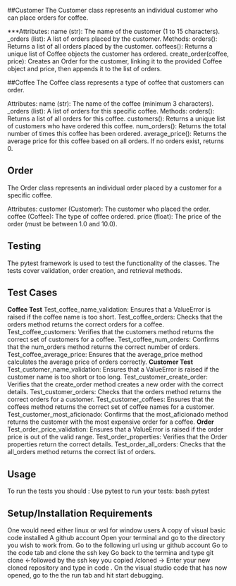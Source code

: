 ##Customer
The Customer class represents an individual customer who can place orders for coffee.

***Attributes:
name (str): The name of the customer (1 to 15 characters).
_orders (list): A list of orders placed by the customer.
Methods:
orders(): Returns a list of all orders placed by the customer.
coffees(): Returns a unique list of Coffee objects the customer has ordered.
create_order(coffee, price): Creates an Order for the customer, linking it to the provided Coffee object and price, then appends it to the list of orders.

##Coffee
The Coffee class represents a type of coffee that customers can order.

Attributes:
name (str): The name of the coffee (minimum 3 characters).
_orders (list): A list of orders for this specific coffee.
Methods:
orders(): Returns a list of all orders for this coffee.
customers(): Returns a unique list of customers who have ordered this coffee.
num_orders(): Returns the total number of times this coffee has been ordered.
average_price(): Returns the average price for this coffee based on all orders. If no orders exist, returns 0.

## Order
The Order class represents an individual order placed by a customer for a specific coffee.

Attributes:
customer (Customer): The customer who placed the order.
coffee (Coffee): The type of coffee ordered.
price (float): The price of the order (must be between 1.0 and 10.0).

## Testing
The pytest framework is used to test the functionality of the classes. The tests cover validation, order creation, and retrieval methods.

## Test Cases

**Coffee Test**
Test_coffee_name_validation: Ensures that a ValueError is raised if the coffee name is too short.
Test_coffee_orders: Checks that the orders method returns the correct orders for a coffee.
Test_coffee_customers: Verifies that the customers method returns the correct set of customers for a coffee.
Test_coffee_num_orders: Confirms that the num_orders method returns the correct number of orders.
Test_coffee_average_price: Ensures that the average_price method calculates the average price of orders correctly.
**Customer Test**
Test_customer_name_validation: Ensures that a ValueError is raised if the customer name is too short or too long.
Test_customer_create_order: Verifies that the create_order method creates a new order with the correct details.
Test_customer_orders: Checks that the orders method returns the correct orders for a customer.
Test_customer_coffees: Ensures that the coffees method returns the correct set of coffee names for a customer.
Test_customer_most_aficionado: Confirms that the most_aficionado method returns the customer with the most expensive order for a coffee.
**Order**
Test_order_price_validation: Ensures that a ValueError is raised if the order price is out of the valid range.
Test_order_properties: Verifies that the Order properties return the correct details.
Test_order_all_orders: Checks that the all_orders method returns the correct list of orders.

## Usage
To run the tests you should : Use pytest to run your tests: bash pytest 

## Setup/Installation Requirements
One would need either linux or wsl for window users
A copy of visual basic code installed
A github account
Open your terminal and go to the directory you wish to work from.
Go to the following url using ur github account 
Go to the code tab and clone the ssh key
Go back to the termina and type git clone <-followed by the ssh key you copied /cloned ->
Enter your new cloned repository and type in code .
On the visual studio code that has now opened, go to the the run tab and hit start debugging.
